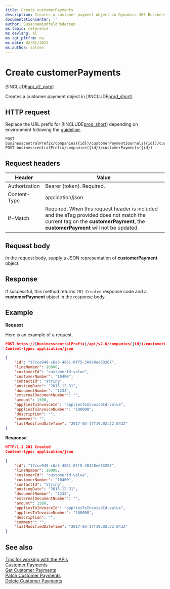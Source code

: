 ```yaml
---
title: Create customerPayments  
description: Creates a customer payment object in Dynamics 365 Business Central.
documentationcenter: ''
author: SusanneWindfeldPedersen
ms.topic: reference
ms.devlang: al
ms.tgt_pltfrm: na
ms.date: 02/01/2023
ms.author: solsen
---
```


# Create customerPayments

[!INCLUDE[api_v2_note](../../../includes/api_v2_note.md)]

Creates a customer payment object in [!INCLUDE[prod_short](../../../includes/prod_short.md)].

## HTTP request
Replace the URL prefix for [!INCLUDE[prod_short](../../../includes/prod_short.md)] depending on environment following the [guideline](../../v2.0/endpoints-apis-for-dynamics.md).
```
POST businesscentralPrefix/companies({id})/customerPaymentJournals({id})/customerPayment({id})
POST businesscentralPrefix/companies({id})/customerPayments({id})
```

## Request headers

|Header|Value|
|------|-----|
|Authorization  |Bearer {token}. Required. |
|Content-Type  |application/json|
|If-Match      |Required. When this request header is included and the eTag provided does not match the current tag on the **customerPayment**, the **customerPayment** will not be updated. |


## Request body
In the request body, supply a JSON representation of **customerPayment** object.

## Response
If successful, this method returns ```201 Created``` response code and a **customerPayment** object in the response body.

## Example

**Request**

Here is an example of a request.

```json
POST https://{businesscentralPrefix}/api/v2.0/companies({id})/customerPayment
Content-type: application/json

{
    "id": "17cce948-c6a5-4861-8ff5-30428ed83207",
    "lineNumber": 10000,
    "customerId": "customerId-value",
    "customerNumber": "10400",
    "contactId": "string",
    "postingDate": "2015-12-31",
    "documentNumber": "1234",
    "externalDocumentNumber": "",
    "amount": 1500,
    "appliesToInvoiceId": "appliesToInvoiceId-value",
    "appliesToInvoiceNumber": "100000",
    "description": "",
    "comment": "",
    "lastModifiedDateTime": "2017-03-17T19:02:22.043Z"
}
```
**Response**

```json
HTTP/1.1 201 Created
Content-type: application/json

{
    "id": "17cce948-c6a5-4861-8ff5-30428ed83207",
    "lineNumber": 10000,
    "customerId": "customerId-value",
    "customerNumber": "10400",
    "contactId": "string",
    "postingDate": "2015-12-31",
    "documentNumber": "1234",
    "externalDocumentNumber": "",
    "amount": 1500,
    "appliesToInvoiceId": "appliesToInvoiceId-value",
    "appliesToInvoiceNumber": "100000",
    "description": "",
    "comment": "",
    "lastModifiedDateTime": "2017-03-17T19:02:22.043Z"
}
```

## See also
[Tips for working with the APIs](../../../developer/devenv-connect-apps-tips.md)    
[Customer Payments](../resources/dynamics_customerpayment.md)  
[Get Customer Payments](dynamics_customerpayment_get.md)  
[Patch Customer Payments](dynamics_customerpayment_update.md)  
[Delete Customer Payments](dynamics_customerpayment_delete.md)  
